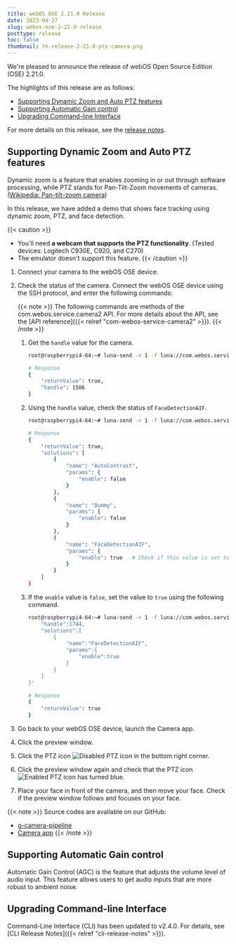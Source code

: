 ```yaml
---
title: webOS OSE 2.21.0 Release
date: 2023-04-27
slug: webos-ose-2-21-0-release
posttype: release
toc: false
thumbnail: th-release-2-21-0-ptz-camera.png
---
```


We're pleased to announce the release of webOS Open Source Edition (OSE) 2.21.0.

The highlights of this release are as follows:

- [Supporting Dynamic Zoom and Auto PTZ features](#supporting-dynamic-zoom-and-auto-ptz-features)
- [Supporting Automatic Gain control](#supporting-automatic-gain-control)
- [Upgrading Command-line Interface](#upgrading-command-line-interface)

For more details on this release, see the [release notes](/about/release-notes/webos-ose-2-21-0-release-notes). 

## Supporting Dynamic Zoom and Auto PTZ features

Dynamic zoom is a feature that enables zooming in or out through software processing, while PTZ stands for Pan-Tilt-Zoom movements of cameras. ([Wikipedia: Pan-tilt-zoom camera](https://en.wikipedia.org/wiki/Pan%E2%80%93tilt%E2%80%93zoom_camera))

In this release, we have added a demo that shows face tracking using dynamic zoom, PTZ, and face detection.

{{< caution >}}
- You'll need **a webcam that supports the PTZ functionality**. (Tested devices: Logitech C930E, C920, and C270)
- The emulator doesn't support this feature.
{{< /caution >}}

1. Connect your camera to the webOS OSE device.
2. Check the status of the camera. Connect the webOS OSE device using the SSH protocol, and enter the following commands:

    {{< note >}}
    The following commands are methods of the com.webos.service.camera2 API. For more details about the API, see the [API reference]({{< relref "com-webos-service-camera2" >}}).
    {{< /note >}}

    1. Get the `handle` value for the camera.

        ``` bash
        root@raspberrypi4-64:~# luna-send -n 1 -f luna://com.webos.service.camera2/open '{"id":"camera1"}'

        # Response
        {
            "returnValue": true,
            "handle": 1506
        }
        ```

    2. Using the `handle` value, check the status of `FaceDetectionAIF`.

        ``` bash
        root@raspberrypi4-64:~# luna-send -n 1 -f luna://com.webos.service.camera2/getSolutions '{"handle":1506}'

        # Response
        {
            "returnValue": true,
            "solutions": [
                {
                    "name": "AutoContrast",
                    "params": {
                        "enable": false
                    }
                },
                {
                    "name": "Dummy",
                    "params": {
                        "enable": false
                    }
                },
                {
                    "name": "FaceDetectionAIF",
                    "params": {
                        "enable": true   # Check if this value is set to true
                    }
                }
            ]
        }
        ```

    3. If the `enable` value is `false`, set the value to `true` using the following command.

        ``` bash
        root@raspberrypi4-64:~# luna-send -n 1 -f luna://com.webos.service.camera2/setSolutions '{
            "handle":1744,
            "solutions":[
                {
                    "name":"FaceDetectionAIF",
                    "params":{
                        "enable":true
                    }
                }
            ]
        }'

        # Response
        {
            "returnValue": true
        }
        ```

3. Go back to your webOS OSE device, launch the Camera app.
4. Click the preview window.
5. Click the PTZ icon ![Disabled PTZ icon](/images/blog/news/2-21-0-release/disabled-ptz-icon.jpg) in the bottom right corner.
6. Click the preview window again and check that the PTZ icon ![Enabled PTZ icon](/images/blog/news/2-21-0-release/enabled-ptz-icon.jpg) has turned blue.
7. Place your face in front of the camera, and then move your face. Check if the preview window follows and focuses on your face.

{{< note >}}
Source codes are available on our GitHub:

- [g-camera-pipeline](https://github.com/webosose/g-camera-pipeline)
- [Camera app](https://github.com/webosose/com.webos.app.camera)
{{< /note >}}

## Supporting Automatic Gain control

Automatic Gain Control (AGC) is the feature that adjusts the volume level of audio input. This feature allows users to get audio inputs that are more robust to ambient noise.

## Upgrading Command-line Interface

Command-Line Interface (CLI) has been updated to v2.4.0. For details, see [CLI Release Notes]({{< relref "cli-release-notes" >}}).

